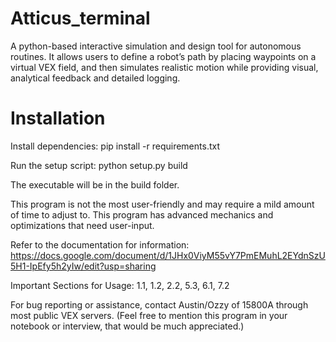 # Atticus_terminal
A python-based interactive simulation and design tool for autonomous routines. It allows users to define a robot’s path by placing waypoints on a virtual VEX field, and then simulates realistic motion while providing visual, analytical feedback and detailed logging.

# Installation
Install dependencies: pip install -r requirements.txt

Run the setup script: python setup.py build

The executable will be in the build folder.

This program is not the most user-friendly and may require a mild amount of time to adjust to.
This program has advanced mechanics and optimizations that need user-input.

Refer to the documentation for information:
https://docs.google.com/document/d/1JHx0ViyM55vY7PmEMuhL2EYdnSzU5H1-IpEfy5h2yIw/edit?usp=sharing

Important Sections for Usage:
1.1, 1.2, 2.2, 5.3, 6.1, 7.2

For bug reporting or assistance, contact Austin/Ozzy of 15800A through most public VEX servers.
(Feel free to mention this program in your notebook or interview, that would be much appreciated.)
